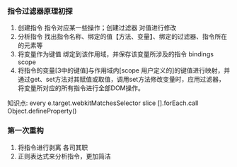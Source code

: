### 指令过滤器原理初探
1. 创建指令 指令对应某一些操作；创建过滤器 对值进行修改
2. 分析指令 找出指令名称、绑定的值【方法、变量】、绑定的过滤器、指令所在的元素等
3. 将变量作为键值 绑定到该作用域，并保存该变量所涉及的指令  bindings  scope
4. 将指令的变量[3中的键值]与作用域内[scope 用户定义的]的键值进行映射，并通过get、set方法对其赋值或取值，调用set方法修改变量时，应用过滤器，将变量所对应的所有指令进行全部DOM操作。

知识点: 
every  e.target.webkitMatchesSelector  slice  [].forEach.call  Object.defineProperty()


### 第一次重构
1. 将指令进行剥离 各司其职
2. 正则表达式来分析指令，更加简洁

